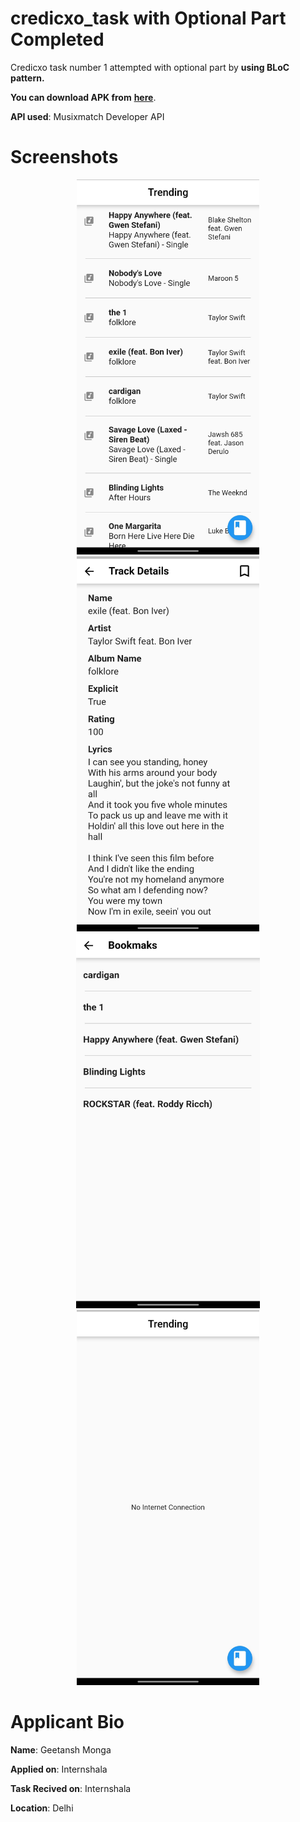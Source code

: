 # credicxo_task with Optional Part Completed

Credicxo task number 1 attempted with optional part by **using BLoC pattern.**

**You can download APK from** [**here**](https://drive.google.com/file/d/1cNkYM_ZCLNBuraMJGXekKbhlpdtvtuzc/view?usp=sharing).


**API used**: Musixmatch Developer API

# Screenshots

<p align="center">
<img src="https://github.com/GMGOG/Credicxo-optional-task/blob/master/screenshots/trending.jpg" alt="details" height = "600" >
<img src="https://github.com/GMGOG/Credicxo-optional-task/blob/master/screenshots/details.jpg" alt="details" height = "600" >
<img src="https://github.com/GMGOG/Credicxo-optional-task/blob/master/screenshots/bookmarks.jpg" alt="details" height = "600" >
<img src="https://github.com/GMGOG/Credicxo-optional-task/blob/master/screenshots/no_internet.jpg" alt="details" height = "600" >
</p>

# Applicant Bio
**Name**: Geetansh Monga

**Applied on**: Internshala

**Task Recived on**: Internshala

**Location**: Delhi

